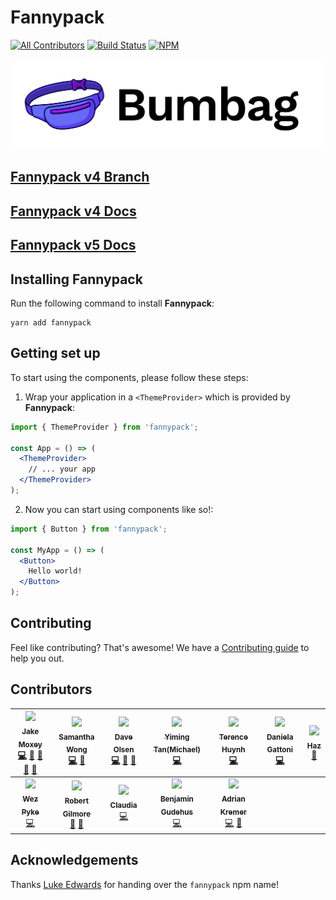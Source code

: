 # Fannypack

[![All Contributors](https://img.shields.io/badge/all_contributors-12-orange.svg?style=flat-square)](#contributors)
[![Build Status](https://img.shields.io/travis/fannypackui/fannypack.svg?style=flat-square)](https://travis-ci.org/fannypackui/fannypack)
[![NPM](https://img.shields.io/npm/v/fannypack/latest.svg?style=flat-square)](https://www.npmjs.com/package/fannypack)

<p align="center"><img src="./logo.png" width="500px"></img></p>

## [Fannypack v4 Branch](https://github.com/jxom/fannypack/tree/v4)

## [Fannypack v4 Docs](https://fannypack.style)

## [Fannypack v5 Docs](https://v5.fannypack.style)

## Installing Fannypack

Run the following command to install **Fannypack**:

```curl
yarn add fannypack
```

## Getting set up

To start using the components, please follow these steps:

1. Wrap your application in a `<ThemeProvider>` which is provided by **Fannypack**:

```jsx
import { ThemeProvider } from 'fannypack';

const App = () => (
  <ThemeProvider>
    // ... your app
  </ThemeProvider>
);
```

2. Now you can start using components like so!:

```jsx
import { Button } from 'fannypack';

const MyApp = () => (
  <Button>
    Hello world!
  </Button>
);
```

## Contributing

Feel like contributing? That's awesome! We have a [Contributing guide](/CONTRIBUTING.md) to help you out.

## Contributors

<!-- ALL-CONTRIBUTORS-LIST:START - Do not remove or modify this section -->
<!-- prettier-ignore -->
| [<img src="https://avatars3.githubusercontent.com/u/7336481?v=4" width="100px;"/><br /><sub><b>Jake Moxey</b></sub>](https://jxom.io/)<br />[💻](https://github.com/jxom/fannypack/commits?author=jxom "Code") [🎨](#design-jxom "Design") [📖](https://github.com/jxom/fannypack/commits?author=jxom "Documentation") [🤔](#ideas-jxom "Ideas, Planning, & Feedback") [👀](#review-jxom "Reviewed Pull Requests") | [<img src="https://avatars3.githubusercontent.com/u/19571028?v=4" width="100px;"/><br /><sub><b>Samantha Wong</b></sub>](https://shooting-unicorns.com)<br />[💻](https://github.com/jxom/fannypack/commits?author=samantha-wong "Code") [🤔](#ideas-samantha-wong "Ideas, Planning, & Feedback") | [<img src="https://avatars3.githubusercontent.com/u/10344370?v=4" width="100px;"/><br /><sub><b>Dave Olsen</b></sub>](http://daveolsen.com.au)<br />[💻](https://github.com/jxom/fannypack/commits?author=daveols "Code") [🤔](#ideas-daveols "Ideas, Planning, & Feedback") [👀](#review-daveols "Reviewed Pull Requests") | [<img src="https://avatars1.githubusercontent.com/u/8334897?v=4" width="100px;"/><br /><sub><b>Yiming Tan(Michael)</b></sub>](https://github.com/Michaeltym)<br />[💻](https://github.com/jxom/fannypack/commits?author=Michaeltym "Code") | [<img src="https://avatars1.githubusercontent.com/u/1747517?v=4" width="100px;"/><br /><sub><b>Terence Huynh</b></sub>](http://terencehuynh.com)<br />[💻](https://github.com/jxom/fannypack/commits?author=terencehuynh "Code") | [<img src="https://avatars2.githubusercontent.com/u/41710405?v=4" width="100px;"/><br /><sub><b>Daniela Gattoni</b></sub>](https://github.com/danielagattoni)<br />[💻](https://github.com/jxom/fannypack/commits?author=danielagattoni "Code") | [<img src="https://avatars3.githubusercontent.com/u/3068563?v=4" width="100px;"/><br /><sub><b>Haz</b></sub>](https://twitter.com/diegohaz)<br />[📖](https://github.com/jxom/fannypack/commits?author=diegohaz "Documentation") |
| :---: | :---: | :---: | :---: | :---: | :---: | :---: |
| [<img src="https://avatars2.githubusercontent.com/u/309754?v=4" width="100px;"/><br /><sub><b>Wez Pyke</b></sub>](http://twitter.com/wezpyke)<br />[💻](https://github.com/jxom/fannypack/commits?author=wezpyke "Code") | [<img src="https://media.licdn.com/dms/image/C5603AQH8xjLoHfaGfw/profile-displayphoto-shrink_800_800/0?e=1553731200&v=beta&t=4BiZeiXhdfdlo-W9gt47KgeS8AjuxQc7VlZBXMOYgS8" width="100px;"/><br /><sub><b>Robert Gilmore</b></sub>](https://github.com/aaaaaaaaaaaaaaaaaaaaaaa)<br />[🎨](#design-aaaaaaaaaaaaaaaaaaaaaaa "Design") [🤔](#ideas-aaaaaaaaaaaaaaaaaaaaaaa "Ideas, Planning, & Feedback") | [<img src="https://avatars2.githubusercontent.com/u/40446421?v=4" width="100px;"/><br /><sub><b>Claudia</b></sub>](https://github.com/thepenskefile)<br />[💻](https://github.com/jxom/fannypack/commits?author=thepenskefile "Code") | [<img src="https://avatars3.githubusercontent.com/u/496255?v=4" width="100px;"/><br /><sub><b>Benjamin Gudehus</b></sub>](https://github.com/hastebrot)<br />[💻](https://github.com/jxom/fannypack/commits?author=hastebrot "Code") | [<img src="https://avatars2.githubusercontent.com/u/7591767?v=4" width="100px;"/><br /><sub><b>Adrian Kremer</b></sub>](https://github.com/adriankremer)<br />[💻](https://github.com/jxom/fannypack/commits?author=adriankremer "Code") [🔌](#plugin-adriankremer "Plugin/utility libraries") |
<!-- ALL-CONTRIBUTORS-LIST:END -->

## Acknowledgements

Thanks [Luke Edwards](https://twitter.com/lukeed05) for handing over the `fannypack` npm name!
